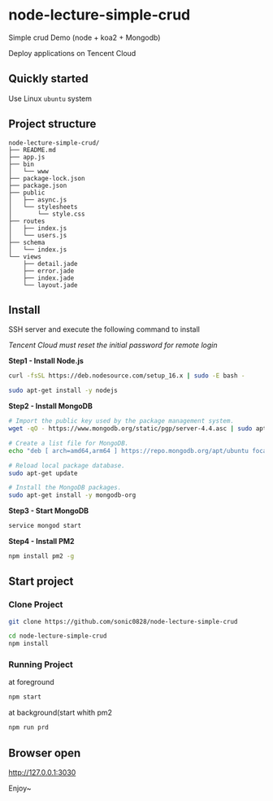 # node-lecture-simple-crud 
Simple crud Demo (node + koa2 + Mongodb)

Deploy applications on Tencent Cloud

## Quickly started
Use Linux `ubuntu` system

## Project structure
```
node-lecture-simple-crud/
├── README.md
├── app.js
├── bin
│   └── www
├── package-lock.json
├── package.json
├── public
│   ├── async.js
│   └── stylesheets
│       └── style.css
├── routes
│   ├── index.js
│   └── users.js
├── schema
│   └── index.js
└── views
    ├── detail.jade
    ├── error.jade
    ├── index.jade
    └── layout.jade
```

## Install
SSH server and execute the following command to install

*Tencent Cloud must reset the initial password for remote login*

**Step1 - Install Node.js**
``` bash
curl -fsSL https://deb.nodesource.com/setup_16.x | sudo -E bash -    
```
``` bash
sudo apt-get install -y nodejs
```

**Step2 - Install MongoDB**
``` bash
# Import the public key used by the package management system. 
wget -qO - https://www.mongodb.org/static/pgp/server-4.4.asc | sudo apt-key add - 

# Create a list file for MongoDB.
echo "deb [ arch=amd64,arm64 ] https://repo.mongodb.org/apt/ubuntu focal/mongodb-org/4.4 multiverse" | sudo tee /etc/apt/sources.list.d/mongodb-org-4.4.list 

# Reload local package database. 
sudo apt-get update 

# Install the MongoDB packages.
sudo apt-get install -y mongodb-org
```

**Step3 - Start MongoDB**
``` bash
service mongod start
```

**Step4 - Install PM2**
``` bash
npm install pm2 -g
```

## Start project
### Clone Project
``` bash
git clone https://github.com/sonic0828/node-lecture-simple-crud 
```
``` bash
cd node-lecture-simple-crud
npm install
```

### Running Project

at foreground
``` bash
npm start
```

at background(start whith pm2
``` bash
npm run prd
```

## Browser open
http://127.0.0.1:3030

Enjoy~
